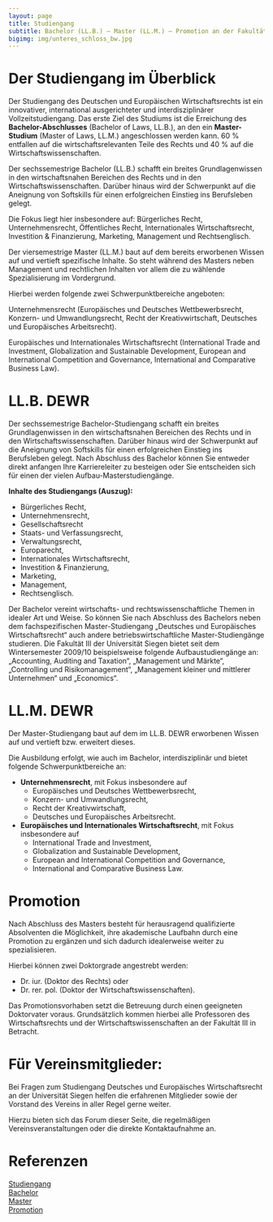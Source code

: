 ```yaml
---
layout: page
title: Studiengang
subtitle: Bachelor (LL.B.) – Master (LL.M.) – Promotion an der Fakultät III Wirtschaftswissenschaften, Wirtschaftsinformatik und Wirtschaftsrecht der Universität Siegen
bigimg: img/unteres_schloss_bw.jpg
---
```


# Der Studiengang im Überblick

Der Studiengang des Deutschen und Europäischen Wirtschaftsrechts ist ein innovativer, international ausgerichteter und interdisziplinärer Vollzeitstudiengang. Das erste Ziel des Studiums ist die Erreichung des __Bachelor-Abschlusses__ (Bachelor of Laws, LL.B.), an den ein __Master-Studium__ (Master of Laws, LL.M.) angeschlossen werden kann. 60 % entfallen auf die wirtschaftsrelevanten Teile des Rechts und 40 % auf die Wirtschaftswissenschaften.

Der sechssemestrige Bachelor (LL.B.) schafft ein breites Grundlagenwissen in den wirtschaftsnahen Bereichen des Rechts und in den Wirtschaftswissenschaften. Darüber hinaus wird der Schwerpunkt auf die Aneignung von Softskills für einen erfolgreichen Einstieg ins Berufsleben gelegt.

Die Fokus liegt hier insbesondere auf:
Bürgerliches Recht, Unternehmensrecht, Öffentliches Recht, Internationales Wirtschaftsrecht, Investition & Finanzierung, Marketing, Management und Rechtsenglisch.

Der viersemestrige Master (LL.M.) baut auf dem bereits erworbenen Wissen auf und vertieft spezifische Inhalte. So steht während des Masters neben Management und rechtlichen Inhalten vor allem die zu wählende Spezialisierung im Vordergrund.

Hierbei werden folgende zwei Schwerpunktbereiche angeboten:

Unternehmensrecht (Europäisches und Deutsches Wettbewerbsrecht, Konzern- und Umwandlungsrecht, Recht der Kreativwirtschaft, Deutsches und Europäisches Arbeitsrecht).

Europäisches und Internationales Wirtschaftsrecht (International Trade and Investment, Globalization and Sustainable Development, European and International Competition and Governance, International and Comparative Business Law).



# LL.B. DEWR

Der sechssemestrige Bachelor-Studiengang schafft ein breites Grundlagenwissen in den wirtschaftsnahen Bereichen des Rechts und in den Wirtschaftswissenschaften. Darüber hinaus wird der Schwerpunkt auf die Aneignung von Softskills für einen erfolgreichen Einstieg ins Berufsleben gelegt. Nach Abschluss des Bachelor können Sie entweder direkt anfangen Ihre Karriereleiter zu besteigen oder Sie entscheiden sich für einen der vielen Aufbau-Masterstudiengänge.

__Inhalte des Studiengangs (Auszug):__

  * Bürgerliches Recht,
  * Unternehmensrecht,
  * Gesellschaftsrecht
  * Staats- und Verfassungsrecht,
  * Verwaltungsrecht,
  * Europarecht,
  * Internationales Wirtschaftsrecht,
  * Investition & Finanzierung,
  * Marketing,
  * Management,
  * Rechtsenglisch.

Der Bachelor vereint wirtschafts- und rechtswissenschaftliche Themen in idealer Art und Weise. So können Sie nach Abschluss des Bachelors neben dem fachspezifischen Master-Studiengang „Deutsches und Europäisches Wirtschaftsrecht“ auch andere betriebswirtschaftliche Master-Studiengänge studieren. Die Fakultät III der Universität Siegen bietet seit dem Wintersemester 2009/10 beispielsweise folgende Aufbaustudiengänge an: „Accounting, Auditing and Taxation“, „Management und Märkte“, „Controlling und Risikomanagement“, „Management kleiner und mittlerer Unternehmen“ und „Economics“.


# LL.M. DEWR

Der Master-Studiengang baut auf dem im LL.B. DEWR erworbenen Wissen auf und vertieft bzw. erweitert dieses.

Die Ausbildung erfolgt, wie auch im Bachelor, interdisziplinär und bietet folgende Schwerpunktbereiche an:

  * __Unternehmensrecht__, mit Fokus insbesondere auf
      * Europäisches und Deutsches Wettbewerbsrecht,
      * Konzern- und Umwandlungsrecht,
      * Recht der Kreativwirtschaft,
      * Deutsches und Europäisches Arbeitsrecht.
  * __Europäisches und Internationales Wirtschaftsrecht__, mit Fokus insbesondere auf
      * International Trade and Investment,
      * Globalization and Sustainable Development,
      * European and International Competition and Governance,
      * International and Comparative Business Law.


# Promotion

Nach Abschluss des Masters besteht für herausragend qualifizierte Absolventen die Möglichkeit, ihre akademische Laufbahn durch eine Promotion zu ergänzen und sich dadurch idealerweise weiter zu spezialisieren.

Hierbei können zwei Doktorgrade angestrebt werden:

  * Dr. iur. (Doktor des Rechts) oder
  * Dr. rer. pol. (Doktor der Wirtschaftswissenschaften).

Das Promotionsvorhaben setzt die Betreuung durch einen geeigneten Doktorvater voraus. Grundsätzlich kommen hierbei alle Professoren des Wirtschaftsrechts und der Wirtschaftswissenschaften an der Fakultät III in Betracht.


# Für Vereinsmitglieder:

Bei Fragen zum Studiengang Deutsches und Europäisches Wirtschaftsrecht an der Universität Siegen helfen die erfahrenen Mitglieder sowie der Vorstand des Vereins in aller Regel gerne weiter.

Hierzu bieten sich das Forum dieser Seite, die regelmäßigen Vereinsveranstaltungen oder die direkte Kontaktaufnahme an.


# Referenzen

[Studiengang](http://www.wiwi.uni-siegen.de/dewr/)  
[Bachelor](http://www.wiwi.uni-siegen.de/dewr/subject/bachelor)  
[Master](http://www.wiwi.uni-siegen.de/dewr/subject/master)  
[Promotion](http://www.wiwi.uni-siegen.de/dewr/subject/promotion)  
